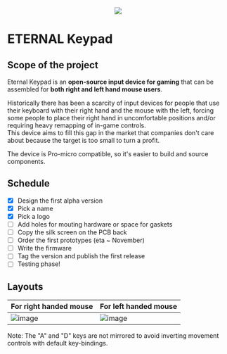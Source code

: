 
<div align="center">
  <img src="https://user-images.githubusercontent.com/27895007/137556449-4c22bc49-4566-451d-b1f5-bf977f3b0f48.png"/>
</div>

# ETERNAL Keypad
## Scope of the project
Eternal Keypad is an **open-source input device for gaming** that can be assembled for **both right and left hand mouse users**.  

Historically there has been a scarcity of input devices for people that use their keyboard with their right hand and the mouse with the left, forcing some people to place their right hand in uncomfortable positions and/or requiring heavy remapping of in-game controls.  
This device aims to fill this gap in the market that companies don't care about because the target is too small to turn a profit.

The device is Pro-micro compatible, so it's easier to build and source components.

## Schedule
- [x] Design the first alpha version
- [x] Pick a name
- [x] Pick a logo 
- [ ] Add holes for mouting hardware or space for gaskets
- [ ] Copy the silk screen on the PCB back
- [ ] Order the first prototypes (eta ~ November)
- [ ] Write the firmware
- [ ] Tag the version and publish the first release
- [ ] Testing phase!

## Layouts
|For right handed mouse|For left handed mouse|
|---|---|
| ![image](https://user-images.githubusercontent.com/27895007/137307434-617b07b3-ab02-4e94-9305-6164325e341b.png) | ![image](https://user-images.githubusercontent.com/27895007/137307726-7d56e23b-0267-4741-9922-938ffb8a3098.png) |

Note: The "A" and "D" keys are not mirrored to avoid inverting movement controls with default key-bindings.
